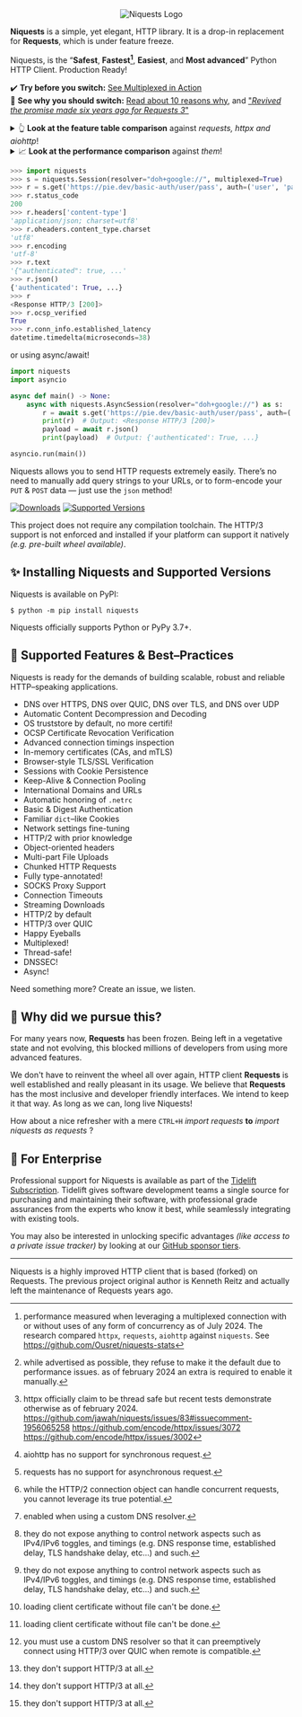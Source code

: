 <div align="center">
    <img src="https://user-images.githubusercontent.com/9326700/282852138-160f32e9-e6cf-495f-b39d-99891602acf9.png" alt="Niquests Logo"/>
</div>

**Niquests** is a simple, yet elegant, HTTP library. It is a drop-in replacement for **Requests**, which is under feature freeze.

Niquests, is the “**Safest**, **Fastest[^10]**, **Easiest**, and **Most advanced**” Python HTTP Client. Production Ready!

✔️ **Try before you switch:** [See Multiplexed in Action](https://replit.com/@ahmedtahri4/Python#main.py)<br>
📖 **See why you should switch:** [Read about 10 reasons why](https://medium.com/@ahmed.tahri/10-reasons-you-should-quit-your-http-client-98fd4c94bef3), and ["_Revived the promise made six years ago for Requests 3_"](https://medium.com/@ahmed.tahri/revived-the-promise-made-six-years-ago-for-requests-3-37b440e6a064)

<details>
  <summary>👆 <b>Look at the feature table comparison</b> against <i>requests, httpx and aiohttp</i>!</summary>

| Feature                                                                  |         niquests          |              requests              |             httpx             | aiohttp              |
|--------------------------------------------------------------------------|:-------------------------:|:----------------------------------:|:-----------------------------:|----------------------|
| `HTTP/1.1`                                                               |             ✅             |                 ✅                  |               ✅               | ✅                    |
| `HTTP/2`                                                                 |             ✅             |                 ❌                  |             ✅[^7]             | ❌                    |
| `HTTP/3 over QUIC`                                                       |             ✅             |                 ❌                  |               ❌               | ❌                    |
| `Synchronous`                                                            |             ✅             |                 ✅                  |               ✅               | ❌                    |
| `Asynchronous`                                                           |             ✅             |                 ❌                  |               ✅               | ✅                    |
| `Thread Safe`                                                            |             ✅             |                 ✅                  |             ❌[^5]             | _N/A_[^1]            |
| `Task Safe`                                                              |             ✅             |             _N/A_[^2]              |               ✅               | ✅                    |
| `OS Trust Store`                                                         |             ✅             |                 ❌                  |               ❌               | ❌                    |
| `Multiplexing`                                                           |             ✅             |                 ❌                  |         _Limited_[^3]         | ❌                    |
| `DNSSEC`                                                                 |          ✅[^11]           |                 ❌                  |               ❌               | ❌                    |
| `Customizable DNS Resolution`                                            |             ✅             |                 ❌                  |               ❌               | ✅                    |
| `DNS over HTTPS`                                                         |             ✅             |                 ❌                  |               ❌               | ❌                    |
| `DNS over QUIC`                                                          |             ✅             |                 ❌                  |               ❌               | ❌                    |
| `DNS over TLS`                                                           |             ✅             |                 ❌                  |               ❌               | ❌                    |
| `Multiple DNS Resolver`                                                  |             ✅             |                 ❌                  |               ❌               | ❌                    |
| `Network Fine Tuning & Inspect`                                          |             ✅             |                 ❌                  |         _Limited_[^6]         | _Limited_[^6]        |
| `Certificate Revocation Protection`                                      |             ✅             |                 ❌                  |               ❌               | ❌                    |
| `Session Persistence`                                                    |             ✅             |                 ✅                  |               ✅               | ✅                    |
| `In-memory Certificate CA & mTLS`                                        |             ✅             |                 ❌                  |         _Limited_[^4]         | _Limited_[^4]        |
| `SOCKS 4/5 Proxies`                                                      |             ✅             |                 ✅                  |               ✅               | ❌                    |
| `HTTP/HTTPS Proxies`                                                     |             ✅             |                 ✅                  |               ✅               | ✅                    |
| `TLS-in-TLS Support`                                                     |             ✅             |                 ✅                  |               ✅               | ✅                    |
| `Direct HTTP/3 Negotiation`                                              |           ✅[^9]           |              N/A[^8]               |            N/A[^8]            | N/A[^8]              |
| `Happy Eyeballs`                                                         |             ✅             |                 ❌                  |               ❌               | ✅                    |
| `Package / SLSA Signed`                                                  |             ✅             |                 ❌                  |               ❌               | ✅                    |
| `HTTP/2 with prior knowledge (h2c)`                                      |             ✅             |                 ❌                  |               ✅               | ❌                    |
</details>

<details>
  <summary>📈 <b>Look at the performance comparison</b> against <i>them</i>!</summary>

_Scenario:_ Fetch a thousand requests using 10 tasks or threads, each with a hundred requests using a single pool of connection.

**High-Level APIs**

| Client   | Average Delay to Complete | Notes                        |
|----------|---------------------------|------------------------------|
| requests | 987 ms or ~1013 req/s     | ThreadPoolExecutor. HTTP/1.1 |
| httpx    | 720 ms or ~1389 req/s     | Asyncio. HTTP/2              |
| niquests | 340 ms or ~2941 req/s     | Asyncio. HTTP/2              |

**Simplified APIs**

| Client        | Average Delay to Complete | Notes                        |
|---------------|---------------------------|------------------------------|
| requests core | 643 ms or ~1555 req/s     | ThreadPoolExecutor. HTTP/1.1 |
| httpx core    | 530 ms or ~1886 req/s     | Asyncio. HTTP/2              |
| aiohttp       | 210 ms or ~4762 req/s     | Asyncio. HTTP/1.1            |
| niquests core | 170 ms or ~5882 req/s     | Asyncio. HTTP/2              |

Did you give up on HTTP/2 due to performance concerns? Think again! Do you realize that you can get 3 times faster with the same CPU if you ever switched to Niquests from Requests?
Multiplexing and response lazyness open up a wide range of possibilities! Want to learn more about the tests? scripts? reasoning?

Take a deeper look at https://github.com/Ousret/niquests-stats

⚠️ Do the responsible thing with this library and do not attempt DoS remote servers using its abilities.
</details>

```python
>>> import niquests
>>> s = niquests.Session(resolver="doh+google://", multiplexed=True)
>>> r = s.get('https://pie.dev/basic-auth/user/pass', auth=('user', 'pass'))
>>> r.status_code
200
>>> r.headers['content-type']
'application/json; charset=utf8'
>>> r.oheaders.content_type.charset
'utf8'
>>> r.encoding
'utf-8'
>>> r.text
'{"authenticated": true, ...'
>>> r.json()
{'authenticated': True, ...}
>>> r
<Response HTTP/3 [200]>
>>> r.ocsp_verified
True
>>> r.conn_info.established_latency
datetime.timedelta(microseconds=38)
```
or using async/await!
```python
import niquests
import asyncio

async def main() -> None:
    async with niquests.AsyncSession(resolver="doh+google://") as s:
        r = await s.get('https://pie.dev/basic-auth/user/pass', auth=('user', 'pass'), stream=True)
        print(r)  # Output: <Response HTTP/3 [200]>
        payload = await r.json()
        print(payload)  # Output: {'authenticated': True, ...}

asyncio.run(main())
```

Niquests allows you to send HTTP requests extremely easily. There’s no need to manually add query strings to your URLs, or to form-encode your `PUT` & `POST` data — just use the `json` method!

[![Downloads](https://img.shields.io/pypi/dm/niquests.svg)](https://pypistats.org/packages/niquests)
[![Supported Versions](https://img.shields.io/pypi/pyversions/niquests.svg)](https://pypi.org/project/niquests)

This project does not require any compilation toolchain. The HTTP/3 support is not enforced and installed if your platform can support it natively _(e.g. pre-built wheel available)_.

## ✨ Installing Niquests and Supported Versions

Niquests is available on PyPI:

```console
$ python -m pip install niquests
```

Niquests officially supports Python or PyPy 3.7+.

## 🚀 Supported Features & Best–Practices

Niquests is ready for the demands of building scalable, robust and reliable HTTP–speaking applications.

- DNS over HTTPS, DNS over QUIC, DNS over TLS, and DNS over UDP
- Automatic Content Decompression and Decoding
- OS truststore by default, no more certifi!
- OCSP Certificate Revocation Verification
- Advanced connection timings inspection
- In-memory certificates (CAs, and mTLS)
- Browser-style TLS/SSL Verification
- Sessions with Cookie Persistence
- Keep-Alive & Connection Pooling
- International Domains and URLs
- Automatic honoring of `.netrc`
- Basic & Digest Authentication
- Familiar `dict`–like Cookies
- Network settings fine-tuning
- HTTP/2 with prior knowledge
- Object-oriented headers
- Multi-part File Uploads
- Chunked HTTP Requests
- Fully type-annotated!
- SOCKS Proxy Support
- Connection Timeouts
- Streaming Downloads
- HTTP/2 by default
- HTTP/3 over QUIC
- Happy Eyeballs
- Multiplexed!
- Thread-safe!
- DNSSEC!
- Async!

Need something more? Create an issue, we listen.

## 📝 Why did we pursue this?

For many years now, **Requests** has been frozen. Being left in a vegetative state and not evolving, this blocked millions of developers from using more advanced features.

We don't have to reinvent the wheel all over again, HTTP client **Requests** is well established and
really pleasant in its usage. We believe that **Requests** has the most inclusive and developer friendly interfaces.
We intend to keep it that way. As long as we can, long live Niquests!

How about a nice refresher with a mere `CTRL+H` _import requests_ **to** _import niquests as requests_ ?

## 💼 For Enterprise

Professional support for Niquests is available as part of the [Tidelift
Subscription](https://tidelift.com/subscription/pkg/pypi-niquests?utm_source=pypi-niquests&utm_medium=readme). Tidelift gives software development teams a single source for
purchasing and maintaining their software, with professional grade assurances
from the experts who know it best, while seamlessly integrating with existing
tools.

You may also be interested in unlocking specific advantages _(like access to a private issue tracker)_ by looking at our [GitHub sponsor tiers](https://github.com/sponsors/Ousret).

---

Niquests is a highly improved HTTP client that is based (forked) on Requests. The previous project original author is Kenneth Reitz and actually left the maintenance of Requests years ago.

[^1]: aiohttp has no support for synchronous request.
[^2]: requests has no support for asynchronous request.
[^3]: while the HTTP/2 connection object can handle concurrent requests, you cannot leverage its true potential.
[^4]: loading client certificate without file can't be done.
[^5]: httpx officially claim to be thread safe but recent tests demonstrate otherwise as of february 2024. https://github.com/jawah/niquests/issues/83#issuecomment-1956065258 https://github.com/encode/httpx/issues/3072 https://github.com/encode/httpx/issues/3002
[^6]: they do not expose anything to control network aspects such as IPv4/IPv6 toggles, and timings (e.g. DNS response time, established delay, TLS handshake delay, etc...) and such.
[^7]: while advertised as possible, they refuse to make it the default due to performance issues. as of february 2024 an extra is required to enable it manually.
[^8]: they don't support HTTP/3 at all.
[^9]: you must use a custom DNS resolver so that it can preemptively connect using HTTP/3 over QUIC when remote is compatible.
[^10]: performance measured when leveraging a multiplexed connection with or without uses of any form of concurrency as of July 2024. The research compared `httpx`, `requests`, `aiohttp` against `niquests`. See https://github.com/Ousret/niquests-stats
[^11]: enabled when using a custom DNS resolver.
